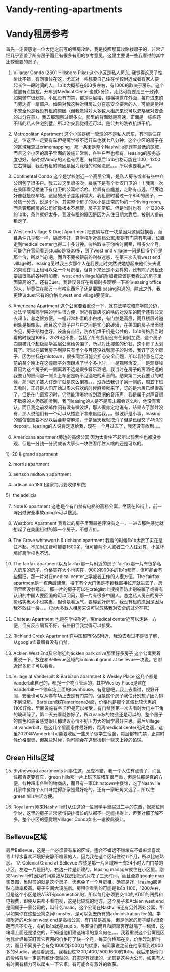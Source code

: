 # Vandy-renting-apartments
# Vandy租房参考

首先一定要感谢一位大佬之前写的租房攻略，我是按照那篇攻略找房子的，非常详细几乎涵盖了所有房子而且有很多有用的参考意见。这里主要说一些我看过的其中比较重要的房子。

1. Villager Condo (2601 Hillsboro Pike)
这个小区是私人房东, 我觉得这房子性价比不错，有同事住在这，尤其对一些想要自己住在学校附近或者有家人要一起长住一段时间的人，1b1b大概都在900多左右，有1000的取决于房东。这个位置有点尴尬，开车到Medical Center也就5分钟，走路可能要走三十分钟，如果骑车很划算。小区没有门禁，都是两层楼，楼梯裸露在外面，每户进来的门旁边有一扇窗户。如果对我这种对租房过分在意安全要素的人，可能是觉得不安全也是我没有租的原因（但我觉得对大多数人租房来说可以忽略我对安全的过分在意）。我去那观察过很多次，那里的背面就是高速，正面是一栋栋还不错的私人住宅别墅，所以治安我觉得还可以。是公共的洗衣机烘干机。

2. Metropolitan Apartment
这个小区是统一管理的不是私人房东，有同事住在这，住这里一定要有车但是离学校不远开车也就七八分钟。这个小区的房子在的区域我查过crimemapping，那一条街是整个Nashville犯罪率最低的区域，而且这个小区的房子里面的设施非常新，各种户型也都有，leasing的服务态度也好，有时对Vandy的人也有优惠，有优惠后1b1b价格可能在1100，1200左右徘徊，我没有租的原因是因为我租的时候没房。。。所以也要看运气。

3. Continental Condo
这个是学校附近一个高层公寓，是私人房东或者有些中介公司包了很多户。我去过这里很多次，楼底下是有个壮汉门卫的！！我第一次在美国看见楼底下有门卫的公寓哈哈哈。位置有点尴尬，走路有点远，但旁边好像就是校车站。这里的房子差距非常大，我租房时看过一个850的房子，一分钱一分货，说是个1b，其实整个房子的大小是正常的1b的一个living room, 而且管那间房的公司好像根本不想管，房子非常脏。但是当时也有一个1200多的1b1b，条件就好太多，我没有租的原因是因为入住日期太靠后，被别人提前租走了。

4. West end village & Duet Apartment
把这俩写在一块是因为这俩就挨着，而且条件几乎都一样，隔音不好，算学校附近高档公寓,都是有门禁有电梯，位置走到medical center也得二十多分钟。价格取决于你啥时间租，租多少个月，可能你在官网看到studio是1300多，到了west end village一问是租15个月是那个价，所以当心吧，而且不要被眼前的利益迷惑，在第三次去看west end village时，leasing见过我三次那个人在我要走时突然说她想起来他们头头说如果现在马上租可以免一个月房租，但算下来还是不划算的，还有除了房租还要加很高的各种附加费，west end village加的附加费应该是我看过的房子里面算高的了。还有Duet，我建议最好在看房时多观察一下某位leasing office的人，毕竟住在那万一有啥东西坏了还是要跟leasing沟通的，除此之外，我更建议duet它有的价格比west end village要便宜。

5. Americana Apartment
这个公寓要着重说一下，就在法学院和商学院旁边，对法学院和商学院的学生很方便，附近有饭店吃的啥的对没车的同学还有公交去超市，总之很方便。一幢非常朴素的小白楼，有门禁是高层，而且楼层过道到处是摄像头，而且这个房子户与户之间是实心的砖墙，在美国的房子里面很少见，房子结构也好，设施有点旧，洗衣机烘干机是公共的，1b1b价格我当时看的时候是1095，2b2b也不贵，包括了所有费用没有任何附加费，这个房子四周被几个超级豪华高层公寓给包围了，所以对比那些的价钱，这个房子太划算了。所以在离我房子到期只有半个多月还没找到房子的时候，我订了这个房子，因为坐标在midtown，很多同学可能会担心安全问题，所以我特意在订之前的某个晚上在这幢房子外面蹲点了半个多小时，一是观察治安，一是观察噪音因为这个房子的一侧离着不远是很多音乐酒吧，我当时在房子的离酒吧远的我要订的房间那一侧关上车窗是听不见酒吧的声音的。结果第二天我要订的时候，那间房子被人订走了就是这么倒霉。。。没办法我订了另一侧的，周五下班去看时，正好是人们开始过周末狂欢的时候麻烦就来了，订的是六层已经很高了，但是在门窗紧闭时，仍然能清晰地听到酒吧的音乐声，我是属于对声音很不敏感的人仍然能听到，我问leasing的人是不是周末都会这么吵，他没有否认。而且我之前发邮件问有没有微波炉，那人很肯定地说有，结果去了那并没有，那人说他们有一个可以从楼底下拿来借给我。。。微波炉是小事，leasing的诚信很重要不然以后会非常麻烦，于是当天我就取消了但是已经交了450的deposit，leasing的人说肯定退给我，现在一个月过去了，我还没有收到。。。

6. Americana apartment旁边的高级公寓
因为太贵住不起所以我索性也都没参观，但是一分钱一分货或者大家伙一块住客厅住人啥的还是可以的。

1）20 & grand apartment

2) morris apartment

3) aertson midtown apartment

4) artisan on 18th(这家每月要收停车费)

5）the adelicia

7. Note16 apartment
这也是个有门禁有电梯的高档公寓，坐落在16街上，前一阵出过安全事故google可以搜到。

8. Westboro Apartment
我看过的房子里面最差评没有之一，一进去那种感觉就想起了在美国租过的第一个房子，不想评价。

9. The Grove whiteworth & richland apartment
我看的时候1b1b太贵了实在是住不起，不加附加费可能要1500多，但可能两个人或者三个人住划算，小区环境好离学校也不远。

10. The fairfax apartment以及fairfax那一片附近的房子
fairfax那一片有很多私人房东的房子，价格实在大小也实在，900的900多的1b1b都有，但可能会有些偏旧，那一片对在medical center上学或者工作的人很方便。The fairfax apartment是一栋两层建筑，楼下有个大门但是不锁我直接拉开就进去了，房间里面没参观过。 那一片的房子可以在craiglist上搜搜但防止别被骗了或者有认识的中国人要回国的可以问问，那一片有很多中国人。总之私人房东的房子价格实惠大小也实惠，但也是看运气，要碰到好房东。我没有租的原因是因为我不敢住一楼。。。（对大多数人租房来说可以忽略我对安全的过分在意）

11. Chateau Apartment
也是在学校附近，离medical center近可以走路，方便，但有反应隔音不好，有些旧但我觉得可以接受。

12. Richland Creek Apartment
在中国超市K&S附近，我没去看过不是很了解，从google实景图看没有门禁。

13. Acklen West End及它附近的acklen park drive那里好多房子
这个公寓要着重说一下，放在和Bellevue区域的colonical grand at bellevue一块说。它附近好多房子可以看看。

14. Village at Vanderbilt & Barbizon aparmtnet & Wesley Place
这几个都是Vanderbilt自己的，都是一个物业管理的，其中Wesley Place是建在Vanderbilt一个停车场上面的townhouse，有意思吧，我上去看过，视野开阔，安全也可以从停车场上去是有门禁的，但是这个房子我估计别想了因为排不到没房。 Barbizon就在americana对面，价格也是那个区域比较优惠的1100好像，里面设施有些旧但是可以接受，有门禁我第一次去看时大门左下角的玻璃碎了，第二天去看就修好了，所以vandy的物业还是可以的，整个房子的颜色和装备感觉很压抑建议心情不好压力大的同学最好三思。最后Village at vanderbilt，是这几个里面条件最好的，距离medical center咫尺之遥，这里2020年Vanderbilt可能要收回一些房子做学生宿舍，每层都有门禁，正常时候价格很贵，但某些时候，你可能会在这里捡到一些天上掉的馅饼。

## Green Hills区域
15. Blythewood apartments
同事住这，反应不错，我一个人住有点贵了，而且住那肯定要有车，green hills那一片上班下班堵车很严重，但是住那是真的方便，各种超市各种购物商店，而且有一家Chinatown中餐馆，吃了Nashville几家中餐馆个人口味觉得那家是最好吃的，还有一家旺角太远了，所以住green hills生活方便。

16. Royal arm
刚来Nashville时从住这的一位同学手里买过二手的东西，据那位同学说，这里的房子非常紧俏要排很长的队都不一定能排得上，但我对那了解不多。整个小区的感觉跟Villager Condo如出一辙彼此彼此。


## Bellevue区域
最后Bellevue，这是一个必须要有车的区域，适合不嫌远不嫌堵车不嫌麻烦喜欢青山绿水喜欢环境好安静不喧嚣的人。因为我在这个区域住过11个月，所以比较熟悉。
17. Colonial Grand at Bellevue
应该是那一片区域唯一有24小时大门门禁的小区，左边一片是旧的，右边一片是新建的，leasing manager就住在小区里。刚来Nashville时因为时间紧张从找房到签约只花了三天时间，而且全靠google map实景图，当时签的就是这个房子，优惠免了一个月房租。确实是好，leasing服务贴心效率极高。房子空间大设施新。房租你看到的可能是1b1b 1100，1200左右，但是这个小区是跟AT&T有connection的，所以每月必须要交110的AT&T的网费和电视费，即便从来都不看电视，这是比较坑的地方。这个房子和Acklen west end是同属于一家公司的，叫什么maac，这个公司在Nashville还有另外两处公寓，所以如果你在这些公寓之间transfer，是可以免去所有的administration fee的。学校附近的Acklen west end是高档公寓，有门禁是高层，但是他家的房子结构很奇葩而且不实在，有的1b1b就是studio，卧室没门而且和厨房客厅就隔了一堵墙，这堵墙上面还是镂空的，不知道他们建这堵墙的意义何在。。。我着重说这个公寓是因为我曾经每天盯着它官网的价格盯了快一个月，每天价格都在变，价格浮动相当大，而且不同房子会有免1000到2000刀的优惠，有同事说之前在他家看到过900多的studio，我没看到过，我看到过1300,1400,1500,1600的1b1b。我后来猜他们的价格背后一定是有统计模型的，其实是有规律的，尤其是这种大公司，如果有人有时间有精力可以爬虫一下它家，有可能会有意外的收获。
